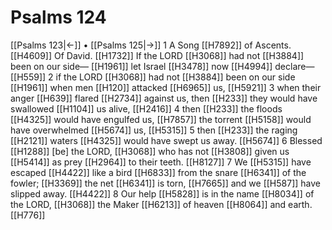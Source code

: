 # Psalms 124
[[Psalms 123|←]] • [[Psalms 125|→]]
1 A Song [[H7892]] of Ascents. [[H4609]] Of David. [[H1732]] If the LORD [[H3068]] had not [[H3884]] been on our side— [[H1961]] let Israel [[H3478]] now [[H4994]] declare— [[H559]] 
2 if the LORD [[H3068]] had not [[H3884]] been on our side [[H1961]] when men [[H120]] attacked [[H6965]] us, [[H5921]] 
3 when their anger [[H639]] flared [[H2734]] against us,  then [[H233]] they would have swallowed [[H1104]] us alive, [[H2416]] 
4 then [[H233]] the floods [[H4325]] would have engulfed us, [[H7857]] the torrent [[H5158]] would have overwhelmed [[H5674]] us, [[H5315]] 
5 then [[H233]] the raging [[H2121]] waters [[H4325]] would have swept us away. [[H5674]] 
6 Blessed [[H1288]] [be] the LORD, [[H3068]] who has not [[H3808]] given us [[H5414]] as prey [[H2964]] to their teeth. [[H8127]] 
7 We [[H5315]] have escaped [[H4422]] like a bird [[H6833]] from the snare [[H6341]] of the fowler; [[H3369]] the net [[H6341]] is torn, [[H7665]] and we [[H587]] have slipped away. [[H4422]] 
8 Our help [[H5828]] is in the name [[H8034]] of the LORD, [[H3068]] the Maker [[H6213]] of heaven [[H8064]] and earth. [[H776]] 
